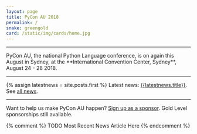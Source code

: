 ```yaml
---
layout: page
title: PyCon AU 2018
permalink: /
snake: greengold
card: /static/img/cards/home.jpg
---
```



<hr>
<span class="abstract">
PyCon AU, the national Python Language conference, is on again this August in Sydney, at the **International Convention Center, Sydney**, August 24 - 28 2018. 
</span>
<hr>

{% assign latestnews = site.posts.first %}
Latest news: [{{latestnews.title}}]({{latestnews.url}}). See [all news](/news).

<hr>

Want to help us make PyCon AU happen? [Sign up as a sponsor](/news/call-for-sponsorship/). Gold Level sponsorships still available.


{% comment %} TODO Most Recent News Article Here {% endcomment %}
